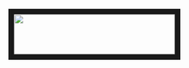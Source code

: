 <a href="https://my.pcloud.com/publink/show?code=kZ5oRqZPQMHwgp6fzJwBVtSVLLImBSXBOBy#tpl=publicfoldergrid" target="_blank"><img src="https://ooo.0o0.ooo/2017/03/02/58b81592ef347.png" width="320" height="80" border="11"></a>
